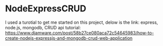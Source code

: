 # NodeExpressCRUD
I used a turotial to get me started on this project, delow is the link:
express, node.js, mongodb, CRUD api tutorial:
https://www.djamware.com/post/58b27ce080aca72c54645983/how-to-create-nodejs-expressjs-and-mongodb-crud-web-application

